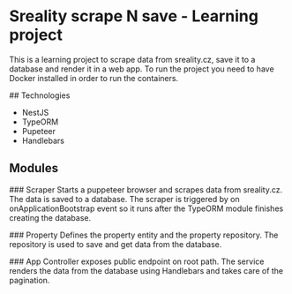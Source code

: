 # Sreality scrape N save - Learning project

This is a learning project to scrape data from sreality.cz, save it to a database and render it in a web app. To run the project you need to have Docker installed in order to run the containers.

## Technologies

- NestJS
- TypeORM
- Pupeteer
- Handlebars

## Modules

### Scraper
Starts a puppeteer browser and scrapes data from sreality.cz. The data is saved to a database. The scraper is triggered by on onApplicationBootstrap event so it runs after the TypeORM module finishes creating the database.

### Property
Defines the property entity and the property repository. The repository is used to save and get data from the database.

### App
Controller exposes public endpoint on root path. The service renders the data from the database using Handlebars and takes care of the pagination.
